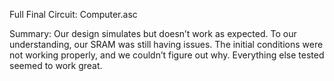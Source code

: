 Full Final Circuit:  Computer.asc

Summary:
Our design simulates but doesn’t work as expected.  To our understanding, our SRAM was still having issues.  The initial conditions were not working properly, and we couldn’t figure out why.  Everything else tested seemed to work great.

